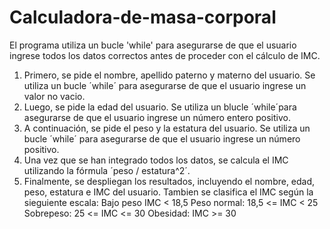 # Calculadora-de-masa-corporal
El programa utiliza un bucle 'while' para asegurarse de que el usuario ingrese todos los datos correctos antes de proceder con el cálculo de IMC.
1. Primero, se pide el nombre, apellido paterno y materno del usuario. Se utiliza un bucle ´while´ para asegurarse de que el usuario ingrese un valor no vacio.
2. Luego, se pide la edad del usuario. Se utiliza un blucle ´while´para asegurarse de que el usuario ingrese un número entero positivo.
3. A continuación, se pide el peso y la estatura del usuario. Se utiliza un bucle ´while´ para asegurarse de que el usuario ingrese un número positivo.
4. Una vez que se han integrado todos los datos, se calcula el IMC utilizando la fórmula ´peso / estatura^2´.
5. Finalmente, se despliegan los resultados, incluyendo el nombre, edad, peso, estatura e IMC del usuario. Tambien se clasifica el IMC según la sieguiente escala:
   Bajo peso IMC < 18,5
   Peso normal: 18,5 <= IMC < 25
   Sobrepeso: 25 <= IMC <= 30
   Obesidad: IMC >= 30
